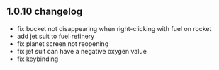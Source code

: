 ## 1.0.10 changelog

- fix bucket not disappearing when right-clicking with fuel on rocket
- add jet suit to fuel refinery
- fix planet screen not reopening
- fix jet suit can have a negative oxygen value
- fix keybinding